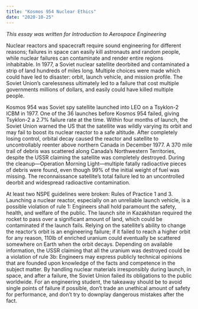 ```yaml
---
title: "Kosmos 954 Nuclear Ethics"
date: "2020-10-25"
---
```


*This essay was written for Introduction to Aerospace Engineering*

Nuclear reactors and spacecraft require sound engineering for different reasons; failures in space can easily kill astronauts and random people, while nuclear failures can contaminate and render entire regions inhabitable. In 1977, a Soviet nuclear satellite deorbited and contaminated a strip of land hundreds of miles long. Multiple choices were made which could have led to disaster: orbit, launch vehicle, and mission profile. The Soviet Union’s carelessness ultimately led to a failure that cost multiple governments millions of dollars, and easily could have killed multiple people. 

Kosmos 954 was Soviet spy satellite launched into LEO on a Tsyklon-2 ICBM in 1977. One of the 36 launches before Kosmos 954 failed, giving Tsyklon-2 a 2.7% failure rate at the time.  Within four months of launch, the Soviet Union warned the US that the satellite was wildly varying its orbit and may fail to boost its nuclear reactor to a safe altitude. After completely losing control, orbital decay caused the reactor and satellite to uncontrollably reenter above northern Canada in December 1977. A 370 mile trail of debris was scattered along Canada’s Northwestern Territories, despite the USSR claiming the satellite was completely destroyed. During the cleanup—Operation Morning Light—multiple fatally radioactive pieces of debris were found, even though 99% of the initial weight of fuel was missing. The reconnaissance satellite’s total failure led to an uncontrolled deorbit and widespread radioactive contamination. 

At least two NSPE guidelines were broken: Rules of Practice 1 and 3. Launching a nuclear reactor, especially on an unreliable launch vehicle, is a possible violation of rule 1: Engineers shall hold paramount the safety, health, and welfare of the public. The launch site in Kazakhstan required the rocket to pass over a significant amount of land, which could be contaminated if the launch fails. Relying on the satellite’s ability to change the reactor’s orbit is an engineering failure; if it failed to reach a higher orbit for any reason, 110lb of enriched uranium could eventually be scattered somewhere on Earth when the orbit decays. Depending on available information, the USSR claiming that all the uranium was destroyed could be a violation of rule 3b: Engineers may express publicly technical opinions that are founded upon knowledge of the facts and competence in the subject matter. By handling nuclear materials irresponsibly during launch, in space, and after a failure, the Soviet Union failed its obligations to the public worldwide. For an engineering student, the takeaway should be to avoid single points of failure if possible, don’t trade an unethical amount of safety for performance, and don’t try to downplay dangerous mistakes after the fact. 